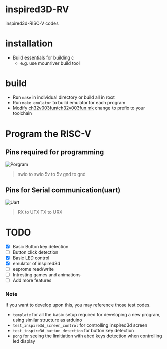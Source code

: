 # inspired3D-RV
inspired3d-RISC-V codes

# installation
- Build essentials for building c
  - e.g. use mounriver build tool
# build
- Run `make` in individual directory or build all in root
- Run `make emulator` to build emulator for each program
- Modify [ch32v003fun\ch32v003fun.mk](.\ch32v003fun\ch32v003fun.mk) change to prefix to your toolchain
# Program the RISC-V
## Pins required for programming
![Porgram](./images/program_pins.png)
> swio to swio
> 5v to 5v
> gnd to gnd 
## Pins for Serial communication(uart)
![Uart](./images/uart_pins.png)
> RX to UTX
> TX to URX


# TODO
- [x] Basic Button key detection 
- [ ] Button click detection
- [x] Basic LED control
- [x] emulator of inspired3d
- [ ] eeprome read/write
- [ ] Intresting games and animations
- [ ] Add more features

### Note
If you want to develop upon this, you may reference those test codes.
- `template` for all the basic setup required for developing a new program, using similar structure as arduino  
- `test_inspire3d_screen_control` for controlling inspired3d screen
- `test_inspire3d_button_detection` for button key detection
- `pong` for seeing the limitiation with abcd keys detection when controlling led display